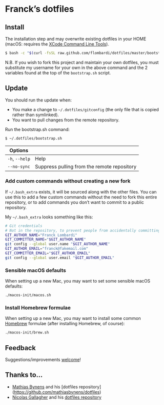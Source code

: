 # Franck’s dotfiles

## Install

The installation step and may overwrite existing dotfiles in your HOME
(macOS: requires the [XCode Command Line Tools](https://developer.apple.com/downloads)).

```bash
$ bash -c "$(curl -fsSL raw.github.com/flombardi/dotfiles/master/bootstrap.sh)"
```

N.B. If you wish to fork this project and maintain your own dotfiles, you must
substitute my username for your own in the above command and the 2 variables
found at the top of the `bootstrap.sh` script.

## Update

You should run the update when:

* You make a change to `~/.dotfiles/gitconfig` (the only file that is
  copied rather than symlinked).
* You want to pull changes from the remote repository.

Run the bootstrap.sh command:

```bash
$ ~/.dotfiles/bootstrap.sh
```

| Options |  |
| --- | ---- |
| `-h`, `--help` | Help |
| `--no-sync` | Suppress pulling from the remote repository |

### Add custom commands without creating a new fork

If `~/.bash_extra` exists, it will be sourced along with the other files. You can use this to add a few custom commands without the need to fork this entire repository, or to add commands you don’t want to commit to a public repository.

My `~/.bash_extra` looks something like this:

```bash
# Git credentials
# Not in the repository, to prevent people from accidentally committing under my name
GIT_AUTHOR_NAME="Franck Lombardi"
GIT_COMMITTER_NAME="$GIT_AUTHOR_NAME"
git config --global user.name "$GIT_AUTHOR_NAME"
GIT_AUTHOR_EMAIL="franck@fakemail.com"
GIT_COMMITTER_EMAIL="$GIT_AUTHOR_EMAIL"
git config --global user.email "$GIT_AUTHOR_EMAIL"
```

### Sensible macOS defaults

When setting up a new Mac, you may want to set some sensible macOS defaults:

```bash
./macos-init/macos.sh
```

### Install Homebrew formulae

When setting up a new Mac, you may want to install some common [Homebrew](http://brew.sh/) formulae (after installing Homebrew, of course):

```bash
./macos-init/brew.sh
```

## Feedback

Suggestions/improvements
[welcome](https://github.com/flombardi/dotfiles/issues)!

## Thanks to…

* [Mathias Bynens](https://mathiasbynens.be/) and his [dotfiles repository] (https://github.com/mathiasbynens/dotfiles)
* [Nicolas Gallagher](http://nicolasgallagher.com/) and his [dotfiles repository](https://github.com/necolas/dotfiles)
